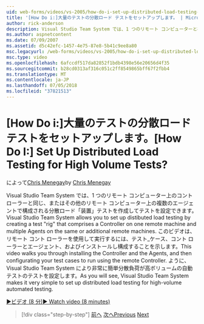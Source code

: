 ```yaml
---
uid: web-forms/videos/vs-2005/how-do-i-set-up-distributed-load-testing-for-high-volume-tests
title: '[How Do i:]大量のテストの分散ロード テストをセットアップします。 | Microsoft Docs'
author: rick-anderson
description: Visual Studio Team System では、1 つのリモート コンピューターと複数のコント ローラーを構成する分散ロード テスト '装置' を作成してテストを設定できます。
ms.author: aspnetcontent
ms.date: 07/09/2007
ms.assetid: d5c42efc-1457-4e75-87e8-5b41c9ee8a80
msc.legacyurl: /web-forms/videos/vs-2005/how-do-i-set-up-distributed-load-testing-for-high-volume-tests
msc.type: video
ms.openlocfilehash: 6afccdf517da82852f1bdb4398e56e20656d4f35
ms.sourcegitcommit: b28cd0313af316c051c2ff8549865bff67f2fbb4
ms.translationtype: MT
ms.contentlocale: ja-JP
ms.lasthandoff: 07/05/2018
ms.locfileid: "37821513"
---
```

<a name="how-do-i-set-up-distributed-load-testing-for-high-volume-tests"></a><span data-ttu-id="e53a2-104">[How Do i:]大量のテストの分散ロード テストをセットアップします。</span><span class="sxs-lookup"><span data-stu-id="e53a2-104">[How Do I:] Set Up Distributed Load Testing for High Volume Tests?</span></span>
====================
<span data-ttu-id="e53a2-105">によって[Chris Menegay](https://twitter.com/CMenegay)</span><span class="sxs-lookup"><span data-stu-id="e53a2-105">by [Chris Menegay](https://twitter.com/CMenegay)</span></span>

<span data-ttu-id="e53a2-106">Visual Studio Team System では、1 つのリモート コンピューター上のコント ローラーと同じ、またはその他のリモート コンピューター上の複数のエージェントで構成される分散ロード「装置」テストを作成してテストを設定できます。</span><span class="sxs-lookup"><span data-stu-id="e53a2-106">Visual Studio Team System allows you to set up distibuted load testing by creating a test "rig" that comprises a Controller on one remote machine and multiple Agents on the same or additional remote machines.</span></span> <span data-ttu-id="e53a2-107">このビデオは、リモート コント ローラーを使用して実行するには、テスト_ケース、コント ローラーとエージェント、およびインストールし構成することを示します。</span><span class="sxs-lookup"><span data-stu-id="e53a2-107">This video walks you through installing the Controller and the Agents, and then configurating your test cases to run using the remote Controller.</span></span> <span data-ttu-id="e53a2-108">ように、Visual Studio Team System により非常に簡単分散負荷が高ボリュームの自動テストのテストを設定します。</span><span class="sxs-lookup"><span data-stu-id="e53a2-108">As you will see, Visual Studio Team System makes it very simple to set up distributed load testing for high-volume automated testing.</span></span>

[<span data-ttu-id="e53a2-109">&#9654;ビデオ (8 分)</span><span class="sxs-lookup"><span data-stu-id="e53a2-109">&#9654; Watch video (8 minutes)</span></span>](https://channel9.msdn.com/Blogs/ASP-NET-Site-Videos/how-do-i-set-up-distributed-load-testing-for-high-volume-tests)

> [!div class="step-by-step"]
> <span data-ttu-id="e53a2-110">[前へ](how-do-i-tune-web-application-performance-with-profiling.md)
> [次へ](how-do-i-enforce-coding-standards-with-code-analysis.md)</span><span class="sxs-lookup"><span data-stu-id="e53a2-110">[Previous](how-do-i-tune-web-application-performance-with-profiling.md)
[Next](how-do-i-enforce-coding-standards-with-code-analysis.md)</span></span>
